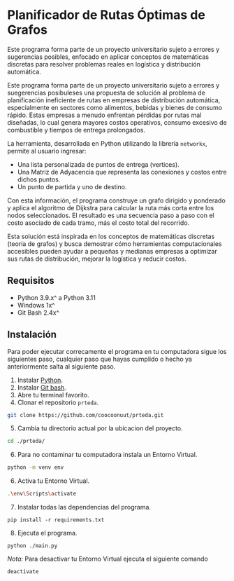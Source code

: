 # Planificador de Rutas Óptimas de Grafos

Este programa forma parte de un proyecto universitario sujeto a errores y sugerencias 
posibles, enfocado en aplicar conceptos de matemáticas discretas para resolver problemas 
reales en logística y distribución automática.

Este programa forma parte de un proyecto universitario sujeto a errores y suegerencias 
posibuleses una propuesta de solución al problema de planificación ineficiente de rutas 
en empresas de distribución automática, especialmente en sectores como alimentos, bebidas y 
bienes de consumo rápido. Estas empresas a menudo enfrentan pérdidas por rutas mal diseñadas, 
lo cual genera mayores costos operativos, consumo excesivo de combustible y tiempos de entrega 
prolongados.

La herramienta, desarrollada en Python utilizando la librería `networkx`, permite al usuario ingresar:
- Una lista personalizada de puntos de entrega (vertices).
- Una Matriz de Adyacencia que representa las conexiones y costos entre dichos puntos.
- Un punto de partida y uno de destino.

Con esta información, el programa construye un grafo dirigido y ponderado y aplica el algoritmo 
de Dijkstra para calcular la ruta más corta entre los nodos seleccionados. El resultado es una 
secuencia paso a paso con el costo asociado de cada tramo, más el costo total del recorrido.

Esta solución está inspirada en los conceptos de matemáticas discretas (teoría de grafos) y 
busca demostrar cómo herramientas computacionales accesibles pueden ayudar a pequeñas y medianas 
empresas a optimizar sus rutas de distribución, mejorar la logística y reducir costos.

## Requisitos
- Python 3.9.x^ a Python 3.11
- Windows 1x^
- Git Bash 2.4x^

## Instalación
Para poder ejecutar correcamente el programa en tu computadora sigue los siguientes paso, cualquier
paso que hayas cumplido o hecho ya anteriormente salta al siguiente paso.

1. Instalar [Python](https://www.python.org/downloads/release/python-3110/).
2. Instalar [Git bash](https://git-scm.com/downloads).
3. Abre tu terminal favorito.
4. Clonar el repositorio `prteda`.
```sh
git clone https://github.com/coocoonuut/prteda.git
```
5. Cambia tu directorio actual por la ubicacion del proyecto.
```sh
cd ./prteda/
```
6. Para no contaminar tu computadora instala un Entorno Virtual.
```sh
python -m venv env
```
6. Activa tu Entorno Virtual.
```sh
.\env\Scripts\activate
```
7. Instalar todas las dependencias del programa.
```
pip install -r requirements.txt
```
8. Ejecuta el programa.
```
python ./main.py
```

_Nota:_ Para desactivar tu Entorno Virtual ejecuta el siguiente comando
```
deactivate
```
